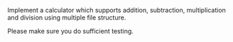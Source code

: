Implement a calculator which supports addition, subtraction, multiplication and
division using multiple file structure. 

Please make sure you do sufficient testing.
